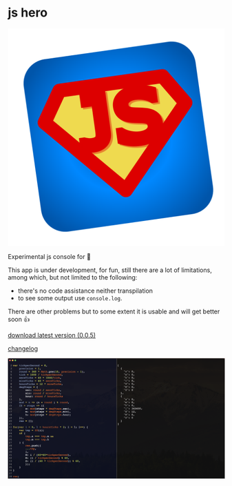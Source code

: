 # js hero
![jshero](https://raw.githubusercontent.com/fedeghe/jshero-app/master/jsheroIcon.png)

Experimental js console for 

This app is under development, for fun, still there are a lot of limitations, among which, but not limited to the following:
- there's no code assistance neither transpilation
- to see some output use `console.log`.

There are other problems but to some extent it is usable and will get better soon 👍


[download latest version (0.0.5)](https://github.com/fedeghe/jshero-app/raw/master/versions/jshero-0.0.5-x64.dmg)  

[changelog](https://github.com/fedeghe/jshero-app/blob/master/CHANGELOG.md)  


![a screenshot](https://raw.githubusercontent.com/fedeghe/jshero-app/master/jshero.png "jsHero")